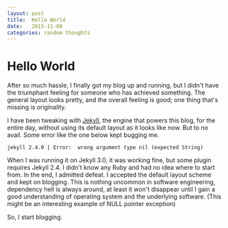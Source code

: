 ```yaml
---
layout: post
title:  Hello World
date:   2015-11-08
categories: random thoughts
---
```


Hello World
===========

After so much hassle, I finally got my blog up and running,
but I didn't have the triumphant feeling for someone who has achieved
something. The general layout looks pretty, and the overall feeling is
good; one thing that's missing is originality.

I have been tweaking with [Jekyll](http://jekyllrb.com/), the engine that powers this blog, for
the entire day, without using its default layout as it looks like now. 
But to no avail. Some error like the one below kept bugging me.

```
jekyll 2.4.0 | Error:  wrong argument type nil (expected String)
```

When I was running it on Jekyll 3.0, it was working fine, but some plugin 
requires Jekyll 2.4. I didn't know any Ruby and had no idea where to start from. 
In the end, I admitted defeat. I accepted the default layout scheme and
kept on blogging. This is nothing uncommon in software engineering,
dependency hell is always around, at least it won't disappear until I gain
a good understanding of operating system and the underlying software.
(This might be an interesting example of NULL pointer exception)

So, I start blogging.
